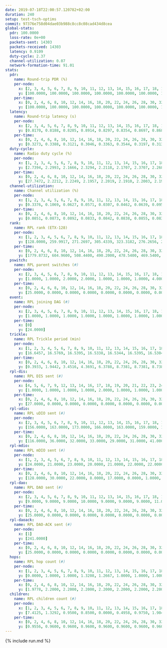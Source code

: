 ```yaml
---
date: 2019-07-18T22:00:57.120782+02:00
duration: 240
setup: test-tsch-optims
commit: 97376e758d04dae03b988c8cc8c08cad434d8cea
global-stats:
  pdr: 100.0000
  loss-rate: 0e+00
  packets-sent: 14303
  packets-received: 14303
  latency: 0.9109
  duty-cycle: 2.37
  channel-utilization: 0.07
  network-formation-time: 91.01
stats:
  pdr:
    name: Round-trip PDR (%)
    per-node:
      x: [2, 3, 4, 5, 6, 7, 8, 9, 10, 11, 12, 13, 14, 15, 16, 17, 18, 19, 20, 21, 22, 23, 24, 25]
      y: [100.0000, 100.0000, 100.0000, 100.0000, 100.0000, 100.0000, 100.0000, 100.0000, 100.0000, 100.0000, 100.0000, 100.0000, 100.0000, 100.0000, 100.0000, 100.0000, 100.0000, 100.0000, 100.0000, 100.0000, 100.0000, 100.0000, 100.0000, 100.0000]
    per-time:
      x: [0, 2, 4, 6, 8, 10, 12, 14, 16, 18, 20, 22, 24, 26, 28, 30, 32, 34, 36, 38, 40, 42, 44, 46, 48, 50, 52, 54, 56, 58, 60, 62, 64, 66, 68, 70, 72, 74, 76, 78, 80, 82, 84, 86, 88, 90, 92, 94, 96, 98, 100, 102, 104, 106, 108, 110, 112, 114, 116, 118, 120, 122, 124, 126, 128, 130, 132, 134, 136, 138, 140, 142, 144, 146, 148, 150, 152, 154, 156, 158, 160, 162, 164, 166, 168, 170, 172, 174, 176, 178, 180, 182, 184, 186, 188, 190, 192, 194, 196, 198, 200, 202, 204, 206, 208, 210, 212, 214, 216, 218, 220, 222, 224, 226, 228, 230, 232, 234, 236, 238]
      y: [100.0000, 100.0000, 100.0000, 100.0000, 100.0000, 100.0000, 100.0000, 100.0000, 100.0000, 100.0000, 100.0000, 100.0000, 100.0000, 100.0000, 100.0000, 100.0000, 100.0000, 100.0000, 100.0000, 100.0000, 100.0000, 100.0000, 100.0000, 100.0000, 100.0000, 100.0000, 100.0000, 100.0000, 100.0000, 100.0000, 100.0000, 100.0000, 100.0000, 100.0000, 100.0000, 100.0000, 100.0000, 100.0000, 100.0000, 100.0000, 100.0000, 100.0000, 100.0000, 100.0000, 100.0000, 100.0000, 100.0000, 100.0000, 100.0000, 100.0000, 100.0000, 100.0000, 100.0000, 100.0000, 100.0000, 100.0000, 100.0000, 100.0000, 100.0000, 100.0000, 100.0000, 100.0000, 100.0000, 100.0000, 100.0000, 100.0000, 100.0000, 100.0000, 100.0000, 100.0000, 100.0000, 100.0000, 100.0000, 100.0000, 100.0000, 100.0000, 100.0000, 100.0000, 100.0000, 100.0000, 100.0000, 100.0000, 100.0000, 100.0000, 100.0000, 100.0000, 100.0000, 100.0000, 100.0000, 100.0000, 100.0000, 100.0000, 100.0000, 100.0000, 100.0000, 100.0000, 100.0000, 100.0000, 100.0000, 100.0000, 100.0000, 100.0000, 100.0000, 100.0000, 100.0000, 100.0000, 100.0000, 100.0000, 100.0000, 100.0000, 100.0000, 100.0000, 100.0000, 100.0000, 100.0000, 100.0000, 100.0000, 100.0000, 100.0000, 100.0000]
  latency:
    name: Round-trip latency (s)
    per-node:
      x: [2, 3, 4, 5, 6, 7, 8, 9, 10, 11, 12, 13, 14, 15, 16, 17, 18, 19, 20, 21, 22, 23, 24, 25]
      y: [0.8170, 0.8188, 0.8205, 0.8914, 0.8297, 0.8354, 0.8697, 0.8685, 0.8486, 0.8992, 0.8407, 0.8792, 0.9357, 0.8959, 0.9326, 0.9346, 0.9030, 0.9794, 0.9509, 1.0687, 0.9857, 1.0753, 1.0268, 0.9404]
    per-time:
      x: [0, 2, 4, 6, 8, 10, 12, 14, 16, 18, 20, 22, 24, 26, 28, 30, 32, 34, 36, 38, 40, 42, 44, 46, 48, 50, 52, 54, 56, 58, 60, 62, 64, 66, 68, 70, 72, 74, 76, 78, 80, 82, 84, 86, 88, 90, 92, 94, 96, 98, 100, 102, 104, 106, 108, 110, 112, 114, 116, 118, 120, 122, 124, 126, 128, 130, 132, 134, 136, 138, 140, 142, 144, 146, 148, 150, 152, 154, 156, 158, 160, 162, 164, 166, 168, 170, 172, 174, 176, 178, 180, 182, 184, 186, 188, 190, 192, 194, 196, 198, 200, 202, 204, 206, 208, 210, 212, 214, 216, 218, 220, 222, 224, 226, 228, 230, 232, 234, 236, 238]
      y: [0.3273, 0.3388, 0.3121, 0.3046, 0.3363, 0.3544, 0.3197, 0.3130, 0.2965, 0.3174, 0.3106, 0.3195, 0.3206, 0.3173, 0.3003, 0.2987, 0.2965, 0.2918, 0.2969, 0.2733, 0.3095, 0.3008, 0.2922, 0.4059, 0.3250, 0.3085, 0.3025, 0.2853, 0.3494, 0.5141, 0.5229, 0.5104, 0.3269, 0.3660, 0.3267, 0.8156, 0.9115, 0.7557, 0.5778, 0.5254, 0.3933, 0.9449, 1.2676, 1.1629, 0.9062, 0.6632, 0.6915, 0.9939, 1.2464, 1.2352, 1.2445, 1.0783, 0.9280, 1.0353, 1.2657, 1.2414, 1.2377, 1.2644, 1.2257, 1.1764, 1.2532, 1.2589, 1.2496, 1.2559, 1.2573, 1.2151, 1.2303, 1.2464, 1.2503, 1.2714, 1.2304, 1.2225, 1.2176, 1.2130, 1.2160, 1.2063, 1.2155, 1.2083, 1.2184, 1.2131, 1.2238, 1.2280, 1.2115, 1.2229, 1.2113, 1.1922, 1.2145, 1.2167, 1.2281, 1.2186, 1.2038, 1.2091, 1.2179, 1.2144, 1.2017, 1.2318, 1.2000, 1.2102, 1.2016, 1.2317, 1.2057, 1.2258, 1.1977, 1.2096, 1.2113, 1.2141, 1.2182, 1.2199, 1.1993, 1.2121, 1.2154, 1.1833, 1.2172, 1.1969, 1.1967, 1.1976, 1.1997, 1.2026, 1.2008, 1.2072]
  duty-cycle:
    name: Radio duty cycle (%)
    per-node:
      x: [1, 2, 3, 4, 5, 6, 7, 8, 9, 10, 11, 12, 13, 14, 15, 16, 17, 18, 19, 20, 21, 22, 23, 24, 25]
      y: [2.7394, 2.2993, 2.1666, 2.3294, 2.2118, 2.1707, 2.3707, 2.2680, 2.2981, 2.2748, 2.3167, 2.7174, 2.3496, 2.2217, 2.2463, 2.4902, 2.2890, 2.5001, 2.3946, 2.4200, 2.3845, 2.3556, 2.4962, 2.5509, 2.4341]
    per-time:
      x: [0, 2, 4, 6, 8, 10, 12, 14, 16, 18, 20, 22, 24, 26, 28, 30, 32, 34, 36, 38, 40, 42, 44, 46, 48, 50, 52, 54, 56, 58, 60, 62, 64, 66, 68, 70, 72, 74, 76, 78, 80, 82, 84, 86, 88, 90, 92, 94, 96, 98, 100, 102, 104, 106, 108, 110, 112, 114, 116, 118, 120, 122, 124, 126, 128, 130, 132, 134, 136, 138, 140, 142, 144, 146, 148, 150, 152, 154, 156, 158, 160, 162, 164, 166, 168, 170, 172, 174, 176, 178, 180, 182, 184, 186, 188, 190, 192, 194, 196, 198, 200, 202, 204, 206, 208, 210, 212, 214, 216, 218, 220, 222, 224, 226, 228, 230, 232, 234, 236, 238]
      y: [27.7472, 2.2212, 2.2249, 2.1957, 2.2019, 2.1910, 2.2003, 2.1949, 2.2002, 2.1774, 2.1845, 2.1783, 2.1781, 2.1810, 2.2141, 2.1754, 2.1730, 2.1736, 2.1545, 2.1472, 2.1610, 2.1573, 2.1566, 2.1689, 2.1692, 2.1679, 2.1687, 2.1578, 2.1800, 2.1703, 2.1790, 2.1705, 2.1600, 2.1775, 2.1626, 2.1543, 2.1510, 2.1635, 2.1700, 2.1699, 2.1724, 2.1638, 2.1652, 2.1801, 2.1636, 2.1628, 2.1678, 2.1546, 2.1590, 2.1665, 2.1671, 2.1737, 2.1485, 2.1600, 2.1662, 2.1656, 2.1530, 2.1749, 2.1657, 2.1475, 2.1576, 2.1514, 2.1589, 2.1707, 2.1608, 2.1562, 2.1434, 2.1549, 2.1702, 2.1688, 2.1806, 2.1494, 2.1557, 2.1460, 2.1374, 2.1479, 2.1444, 2.1349, 2.1499, 2.1439, 2.1485, 2.1408, 2.1549, 2.1578, 2.1575, 2.1488, 2.1606, 2.1428, 2.1464, 2.1471, 2.1432, 2.1528, 2.1513, 2.1502, 2.1424, 2.1422, 2.1503, 2.1578, 2.1368, 2.1411, 2.1547, 2.1489, 2.1641, 2.1377, 2.1477, 2.1620, 2.4191, 2.2654, 2.2825, 2.2046, 2.1501, 2.1568, 2.1352, 2.1516, 2.1621, 2.1424, 2.1430, 2.1429, 2.1412, 2.1537]
  channel-utilization:
    name: Channel utilization (%)
    per-node:
      x: [1, 2, 3, 4, 5, 6, 7, 8, 9, 10, 11, 12, 13, 14, 15, 16, 17, 18, 19, 20, 21, 22, 23, 24, 25]
      y: [0.3376, 0.1069, 0.0627, 0.0571, 0.0307, 0.0462, 0.0639, 0.0953, 0.0308, 0.0321, 0.0351, 0.2794, 0.0496, 0.0414, 0.0674, 0.1194, 0.0403, 0.1103, 0.0387, 0.0708, 0.0318, 0.0570, 0.0328, 0.0307, 0.0327]
    per-time:
      x: [0, 2, 4, 6, 8, 10, 12, 14, 16, 18, 20, 22, 24, 26, 28, 30, 32, 34, 36, 38, 40, 42, 44, 46, 48, 50, 52, 54, 56, 58, 60, 62, 64, 66, 68, 70, 72, 74, 76, 78, 80, 82, 84, 86, 88, 90, 92, 94, 96, 98, 100, 102, 104, 106, 108, 110, 112, 114, 116, 118, 120, 122, 124, 126, 128, 130, 132, 134, 136, 138, 140, 142, 144, 146, 148, 150, 152, 154, 156, 158, 160, 162, 164, 166, 168, 170, 172, 174, 176, 178, 180, 182, 184, 186, 188, 190, 192, 194, 196, 198, 200, 202, 204, 206, 208, 210, 212, 214, 216, 218, 220, 222, 224, 226, 228, 230, 232, 234, 236, 238]
      y: [0.0851, 0.0873, 0.0892, 0.0833, 0.0842, 0.0838, 0.0855, 0.0836, 0.0839, 0.0796, 0.0822, 0.0808, 0.0793, 0.0803, 0.0903, 0.0798, 0.0782, 0.0795, 0.0734, 0.0710, 0.0752, 0.0739, 0.0732, 0.0772, 0.0776, 0.0760, 0.0777, 0.0744, 0.0818, 0.0796, 0.0813, 0.0776, 0.0747, 0.0786, 0.0769, 0.0742, 0.0725, 0.0784, 0.0787, 0.0787, 0.0779, 0.0772, 0.0751, 0.0815, 0.0750, 0.0775, 0.0804, 0.0752, 0.0764, 0.0775, 0.0797, 0.0812, 0.0734, 0.0774, 0.0799, 0.0803, 0.0749, 0.0808, 0.0790, 0.0716, 0.0737, 0.0744, 0.0771, 0.0808, 0.0775, 0.0763, 0.0688, 0.0725, 0.0789, 0.0784, 0.0852, 0.0738, 0.0760, 0.0712, 0.0691, 0.0703, 0.0699, 0.0681, 0.0720, 0.0704, 0.0713, 0.0696, 0.0741, 0.0734, 0.0736, 0.0718, 0.0749, 0.0697, 0.0713, 0.0711, 0.0702, 0.0732, 0.0724, 0.0721, 0.0686, 0.0707, 0.0709, 0.0758, 0.0693, 0.0698, 0.0747, 0.0714, 0.0738, 0.0667, 0.0704, 0.0757, 0.1268, 0.0371, 0.0392, 0.0228, 0.0703, 0.0719, 0.0650, 0.0717, 0.0763, 0.0692, 0.0692, 0.0698, 0.0683, 0.0721]
  rank:
    name: RPL rank (ETX-128)
    per-node:
      x: [1, 2, 3, 4, 5, 6, 7, 8, 9, 10, 11, 12, 13, 14, 15, 16, 17, 18, 19, 20, 21, 22, 23, 24, 25]
      y: [128.0000, 259.9917, 271.2697, 305.4339, 323.3182, 276.2656, 273.1743, 271.4730, 409.7500, 420.7582, 478.3621, 281.7510, 431.0041, 412.3444, 526.0492, 417.5885, 479.6736, 470.4650, 594.3320, 571.2154, 932.2369, 564.9481, 657.3714, 664.2254, 633.5679]
    per-time:
      x: [0, 2, 4, 6, 8, 10, 12, 14, 16, 18, 20, 22, 24, 26, 28, 30, 32, 34, 36, 38, 40, 42, 44, 46, 48, 50, 52, 54, 56, 58, 60, 62, 64, 66, 68, 70, 72, 74, 76, 78, 80, 82, 84, 86, 88, 90, 92, 94, 96, 98, 100, 102, 104, 106, 108, 110, 112, 114, 116, 118, 120, 122, 124, 126, 128, 130, 132, 134, 136, 138, 140, 142, 144, 146, 148, 150, 152, 154, 156, 158, 160, 162, 164, 166, 168, 170, 172, 174, 176, 178, 180, 182, 184, 186, 188, 190, 192, 194, 196, 198, 200, 202, 204, 206, 208, 210, 212, 214, 216, 218, 220, 222, 224, 226, 228, 230, 232, 234, 236, 238]
      y: [1779.8732, 604.9600, 508.4400, 490.2000, 478.5400, 469.5400, 491.0000, 492.2000, 480.8000, 482.3600, 498.8400, 500.9000, 494.6346, 486.0000, 482.1765, 473.9800, 471.4314, 433.4800, 426.7600, 428.8800, 432.8627, 436.9800, 445.7600, 447.3333, 443.2000, 443.1961, 436.4800, 435.4200, 430.2000, 426.0980, 432.0000, 426.3800, 425.9804, 440.7400, 438.2600, 437.8800, 435.7059, 433.3922, 427.5385, 430.6600, 434.1765, 430.3400, 428.7800, 435.2400, 452.0000, 479.7255, 475.8000, 469.9412, 460.8077, 461.8113, 434.8431, 432.2800, 433.7000, 442.9412, 433.0000, 432.6275, 430.9608, 422.0600, 432.8400, 433.6000, 427.9000, 425.9400, 423.0784, 422.3077, 416.9000, 414.0600, 414.9000, 415.1000, 418.7000, 421.7400, 423.5490, 407.9020, 404.3962, 398.7600, 405.4000, 397.0800, 389.9400, 388.5686, 386.3200, 387.2800, 388.3725, 387.2692, 389.6600, 390.3600, 393.5800, 395.7800, 404.3000, 409.7843, 405.8000, 401.8800, 400.0000, 401.3269, 405.8627, 407.6800, 409.9400, 412.3200, 415.4200, 414.0980, 411.3200, 412.5600, 416.0784, 410.0784, 407.7800, 405.9600, 408.2800, 403.4800, 532.7326, 520.8095, 556.9617, 566.9281, 398.4510, 392.0000, 384.7647, 381.1600, 387.8400, 393.2600, 392.1400, 389.3922, 391.7800, 390.4400]
  pswitch:
    name: RPL parent switches (#)
    per-node:
      x: [2, 3, 4, 5, 6, 7, 8, 9, 10, 11, 12, 13, 14, 15, 16, 17, 18, 19, 20, 21, 22, 23, 24, 25]
      y: [1.0000, 1.0000, 2.0000, 2.0000, 1.0000, 1.0000, 1.0000, 4.0000, 4.0000, 3.0000, 1.0000, 4.0000, 1.0000, 4.0000, 3.0000, 2.0000, 3.0000, 7.0000, 6.0000, 9.0000, 2.0000, 6.0000, 5.0000, 4.0000]
    per-time:
      x: [0, 2, 4, 6, 8, 10, 12, 14, 16, 18, 20, 22, 24, 26, 28, 30, 32, 34, 36, 38, 40, 42, 44, 46, 48, 50, 52, 54, 56, 58, 60, 62, 64, 66, 68, 70, 72, 74, 76, 78, 80, 82, 84, 86, 88, 90, 92, 94, 96, 98, 100, 102, 104, 106, 108, 110, 112, 114, 116, 118, 120, 122, 124, 126, 128, 130, 132, 134, 136, 138, 140, 142, 144, 146, 148, 150, 152, 154, 156, 158, 160, 162, 164, 166, 168, 170, 172, 174, 176, 178, 180, 182, 184, 186, 188, 190, 192, 194, 196, 198, 200, 202, 204, 206, 208, 210, 212, 214, 216, 218, 220, 222, 224, 226, 228, 230, 232, 234]
      y: [25.0000, 0.0000, 0.0000, 0.0000, 0.0000, 0.0000, 0.0000, 0.0000, 0.0000, 0.0000, 0.0000, 0.0000, 2.0000, 1.0000, 1.0000, 0.0000, 1.0000, 0.0000, 0.0000, 0.0000, 1.0000, 0.0000, 0.0000, 1.0000, 0.0000, 1.0000, 0.0000, 0.0000, 0.0000, 1.0000, 0.0000, 0.0000, 1.0000, 0.0000, 0.0000, 0.0000, 1.0000, 1.0000, 2.0000, 0.0000, 1.0000, 0.0000, 0.0000, 0.0000, 1.0000, 1.0000, 0.0000, 1.0000, 2.0000, 3.0000, 1.0000, 0.0000, 0.0000, 1.0000, 0.0000, 1.0000, 1.0000, 0.0000, 0.0000, 0.0000, 0.0000, 0.0000, 1.0000, 2.0000, 0.0000, 0.0000, 0.0000, 0.0000, 0.0000, 0.0000, 1.0000, 1.0000, 3.0000, 0.0000, 0.0000, 0.0000, 0.0000, 1.0000, 0.0000, 0.0000, 1.0000, 2.0000, 0.0000, 0.0000, 0.0000, 0.0000, 0.0000, 1.0000, 0.0000, 0.0000, 0.0000, 2.0000, 1.0000, 0.0000, 0.0000, 0.0000, 0.0000, 1.0000, 0.0000, 0.0000, 1.0000, 1.0000, 0.0000, 0.0000, 0.0000, 0.0000, 0.0000, 0.0000, 1.0000, 2.0000, 1.0000, 0.0000, 1.0000, 0.0000, 0.0000, 0.0000, 0.0000, 1.0000]
  event:
    name: RPL joining DAG (#)
    per-node:
      x: [2, 3, 4, 5, 6, 7, 8, 9, 10, 11, 12, 13, 14, 15, 16, 17, 18, 19, 20, 21, 22, 23, 24, 25]
      y: [1.0000, 1.0000, 1.0000, 1.0000, 1.0000, 1.0000, 1.0000, 1.0000, 1.0000, 1.0000, 1.0000, 1.0000, 1.0000, 1.0000, 1.0000, 1.0000, 1.0000, 1.0000, 1.0000, 1.0000, 1.0000, 1.0000, 1.0000, 1.0000]
    per-time:
      x: [0]
      y: [24.0000]
  trickle:
    name: RPL Trickle period (min)
    per-node:
      x: [1, 2, 3, 4, 5, 6, 7, 8, 9, 10, 11, 12, 13, 14, 15, 16, 17, 18, 19, 20, 21, 22, 23, 24, 25]
      y: [16.6457, 16.5769, 16.5395, 16.5338, 16.5344, 16.5395, 16.5304, 16.5304, 16.5415, 16.5421, 16.5382, 16.5304, 16.5415, 16.5236, 16.5421, 16.5306, 16.5276, 16.5309, 16.5460, 16.4714, 16.5534, 17.3553, 16.5916, 16.5880, 16.6023]
    per-time:
      x: [0, 2, 4, 6, 8, 10, 12, 14, 16, 18, 20, 22, 24, 26, 28, 30, 32, 34, 36, 38, 40, 42, 44, 46, 48, 50, 52, 54, 56, 58, 60, 62, 64, 66, 68, 70, 72, 74, 76, 78, 80, 82, 84, 86, 88, 90, 92, 94, 96, 98, 100, 102, 104, 106, 108, 110, 112, 114, 116, 118, 120, 122, 124, 126, 128, 130, 132, 134, 136, 138, 140, 142, 144, 146, 148, 150, 152, 154, 156, 158, 160, 162, 164, 166, 168, 170, 172, 174, 176, 178, 180, 182, 184, 186, 188, 190, 192, 194, 196, 198, 200, 202, 204, 206, 208, 210, 212, 214, 216, 218, 220, 222, 224, 226, 228, 230, 232, 234, 236, 238]
      y: [0.3933, 1.9442, 3.4516, 4.3691, 6.3788, 8.7381, 8.7381, 8.7381, 9.0877, 17.4763, 17.4763, 17.4763, 17.4763, 17.4763, 17.4763, 17.4763, 17.4763, 17.4763, 17.4763, 17.4763, 17.4763, 17.4763, 17.4763, 17.4763, 17.4763, 17.4763, 17.4763, 17.4763, 17.4763, 17.4763, 17.4763, 17.4763, 17.4763, 17.4763, 17.4763, 17.4763, 17.4763, 17.4763, 17.4763, 17.4763, 17.4763, 17.4763, 17.4763, 17.4763, 17.4763, 17.4763, 17.4763, 17.4763, 17.4763, 17.4763, 17.4763, 17.4763, 17.4763, 17.4763, 17.4763, 17.4763, 17.4763, 17.4763, 17.4763, 17.4763, 17.4763, 17.4763, 17.4763, 17.4763, 17.4763, 17.4763, 17.4763, 17.4763, 17.4763, 17.4763, 17.4763, 17.4763, 17.4763, 17.4763, 17.4763, 17.4763, 17.4763, 17.4763, 17.4763, 17.4763, 17.4763, 17.4763, 17.4763, 17.4763, 17.4763, 17.4763, 17.4763, 17.4763, 17.4763, 17.4763, 17.4763, 17.4763, 17.4763, 17.4763, 17.4763, 17.4763, 17.4763, 17.4763, 17.4763, 17.4763, 17.4763, 17.4763, 17.4763, 17.4763, 17.4763, 17.4763, 17.4763, 17.4763, 17.4763, 17.4763, 17.4763, 17.4763, 17.4763, 17.4763, 17.4763, 17.4763, 17.4763, 17.4763, 17.4763, 17.4763]
  rpl-dis:
    name: RPL DIS sent (#)
    per-node:
      x: [4, 5, 6, 7, 9, 12, 13, 14, 16, 17, 18, 19, 20, 21, 22, 23, 24, 25]
      y: [1.0000, 1.0000, 1.0000, 1.0000, 2.0000, 1.0000, 1.0000, 1.0000, 1.0000, 1.0000, 1.0000, 2.0000, 1.0000, 2.0000, 5.0000, 3.0000, 2.0000, 3.0000]
    per-time:
      x: [0, 2, 4, 6, 8, 10, 12, 14, 16, 18, 20, 22, 24, 26, 28, 30, 32, 34, 36, 38, 40, 42, 44, 46, 48, 50, 52, 54, 56, 58, 60, 62, 64, 66, 68, 70, 72, 74, 76, 78, 80, 82, 84, 86, 88, 90, 92, 94, 96, 98, 100, 102, 104, 106, 108, 110, 112, 114, 116, 118, 120, 122, 124, 126, 128, 130, 132, 134, 136, 138, 140, 142, 144, 146, 148, 150, 152, 154, 156, 158, 160, 162, 164, 166, 168, 170, 172, 174, 176, 178, 180, 182, 184, 186, 188, 190, 192, 194, 196, 198, 200, 202, 204, 206, 208, 210, 212, 214, 216, 218]
      y: [27.0000, 0.0000, 0.0000, 0.0000, 0.0000, 0.0000, 0.0000, 0.0000, 0.0000, 0.0000, 0.0000, 0.0000, 0.0000, 0.0000, 0.0000, 0.0000, 0.0000, 0.0000, 0.0000, 0.0000, 0.0000, 0.0000, 0.0000, 0.0000, 0.0000, 0.0000, 0.0000, 0.0000, 0.0000, 0.0000, 0.0000, 0.0000, 0.0000, 0.0000, 0.0000, 0.0000, 0.0000, 0.0000, 0.0000, 0.0000, 0.0000, 0.0000, 0.0000, 0.0000, 0.0000, 0.0000, 0.0000, 0.0000, 0.0000, 0.0000, 0.0000, 0.0000, 0.0000, 0.0000, 0.0000, 0.0000, 0.0000, 0.0000, 0.0000, 0.0000, 0.0000, 0.0000, 0.0000, 0.0000, 0.0000, 0.0000, 0.0000, 0.0000, 0.0000, 0.0000, 0.0000, 0.0000, 0.0000, 0.0000, 0.0000, 0.0000, 0.0000, 0.0000, 0.0000, 0.0000, 0.0000, 0.0000, 0.0000, 0.0000, 0.0000, 0.0000, 0.0000, 0.0000, 0.0000, 0.0000, 0.0000, 0.0000, 0.0000, 0.0000, 0.0000, 0.0000, 0.0000, 0.0000, 0.0000, 0.0000, 0.0000, 0.0000, 0.0000, 0.0000, 0.0000, 0.0000, 0.0000, 1.0000, 1.0000, 1.0000]
  rpl-udio:
    name: RPL uDIO sent (#)
    per-node:
      x: [2, 3, 4, 5, 6, 7, 8, 9, 10, 11, 12, 13, 14, 15, 16, 17, 18, 19, 20, 21, 22, 23, 24, 25]
      y: [156.0000, 163.0000, 173.0000, 166.0000, 163.0000, 159.0000, 156.0000, 165.0000, 168.0000, 168.0000, 150.0000, 168.0000, 162.0000, 174.0000, 168.0000, 166.0000, 155.0000, 169.0000, 155.0000, 172.0000, 180.0000, 167.0000, 164.0000, 168.0000]
    per-time:
      x: [0, 2, 4, 6, 8, 10, 12, 14, 16, 18, 20, 22, 24, 26, 28, 30, 32, 34, 36, 38, 40, 42, 44, 46, 48, 50, 52, 54, 56, 58, 60, 62, 64, 66, 68, 70, 72, 74, 76, 78, 80, 82, 84, 86, 88, 90, 92, 94, 96, 98, 100, 102, 104, 106, 108, 110, 112, 114, 116, 118, 120, 122, 124, 126, 128, 130, 132, 134, 136, 138, 140, 142, 144, 146, 148, 150, 152, 154, 156, 158, 160, 162, 164, 166, 168, 170, 172, 174, 176, 178, 180, 182, 184, 186, 188, 190, 192, 194, 196, 198, 200, 202, 204, 206, 208, 210, 212, 214, 216, 218, 220, 222, 224, 226, 228, 230, 232, 234, 236, 238, 240]
      y: [116.0000, 36.0000, 32.0000, 33.0000, 29.0000, 31.0000, 41.0000, 30.0000, 28.0000, 32.0000, 32.0000, 32.0000, 31.0000, 34.0000, 31.0000, 32.0000, 30.0000, 35.0000, 32.0000, 29.0000, 35.0000, 29.0000, 31.0000, 34.0000, 33.0000, 35.0000, 28.0000, 33.0000, 35.0000, 29.0000, 35.0000, 32.0000, 35.0000, 34.0000, 30.0000, 34.0000, 28.0000, 34.0000, 36.0000, 36.0000, 30.0000, 31.0000, 32.0000, 32.0000, 36.0000, 32.0000, 36.0000, 34.0000, 29.0000, 34.0000, 28.0000, 32.0000, 32.0000, 28.0000, 33.0000, 32.0000, 31.0000, 31.0000, 32.0000, 30.0000, 32.0000, 33.0000, 34.0000, 33.0000, 31.0000, 28.0000, 30.0000, 31.0000, 34.0000, 35.0000, 32.0000, 29.0000, 33.0000, 33.0000, 21.0000, 37.0000, 32.0000, 33.0000, 28.0000, 37.0000, 29.0000, 28.0000, 37.0000, 30.0000, 32.0000, 32.0000, 32.0000, 34.0000, 31.0000, 33.0000, 28.0000, 37.0000, 36.0000, 33.0000, 36.0000, 26.0000, 28.0000, 38.0000, 33.0000, 36.0000, 29.0000, 31.0000, 34.0000, 29.0000, 34.0000, 36.0000, 42.0000, 33.0000, 34.0000, 31.0000, 32.0000, 28.0000, 30.0000, 35.0000, 34.0000, 29.0000, 39.0000, 30.0000, 34.0000, 29.0000, 0.0000]
  rpl-mdio:
    name: RPL mDIO sent (#)
    per-node:
      x: [1, 2, 3, 4, 5, 6, 7, 8, 9, 10, 11, 12, 13, 14, 15, 16, 17, 18, 19, 20, 21, 22, 23, 24, 25]
      y: [24.0000, 21.0000, 23.0000, 20.0000, 21.0000, 22.0000, 22.0000, 23.0000, 21.0000, 21.0000, 20.0000, 22.0000, 24.0000, 23.0000, 22.0000, 21.0000, 22.0000, 24.0000, 21.0000, 25.0000, 20.0000, 21.0000, 20.0000, 21.0000, 21.0000]
    per-time:
      x: [0, 2, 4, 6, 8, 10, 12, 14, 16, 18, 20, 22, 24, 26, 28, 30, 32, 34, 36, 38, 40, 42, 44, 46, 48, 50, 52, 54, 56, 58, 60, 62, 64, 66, 68, 70, 72, 74, 76, 78, 80, 82, 84, 86, 88, 90, 92, 94, 96, 98, 100, 102, 104, 106, 108, 110, 112, 114, 116, 118, 120, 122, 124, 126, 128, 130, 132, 134, 136, 138, 140, 142, 144, 146, 148, 150, 152, 154, 156, 158, 160, 162, 164, 166, 168, 170, 172, 174, 176, 178, 180, 182, 184, 186, 188, 190, 192, 194, 196, 198, 200, 202, 204, 206, 208, 210, 212, 214, 216, 218, 220, 222, 224, 226, 228, 230, 232, 234, 236, 238, 240]
      y: [128.0000, 30.0000, 22.0000, 8.0000, 17.0000, 0.0000, 1.0000, 7.0000, 16.0000, 1.0000, 0.0000, 0.0000, 0.0000, 7.0000, 4.0000, 5.0000, 4.0000, 5.0000, 0.0000, 0.0000, 0.0000, 0.0000, 1.0000, 6.0000, 8.0000, 8.0000, 2.0000, 0.0000, 0.0000, 0.0000, 4.0000, 6.0000, 3.0000, 8.0000, 3.0000, 1.0000, 0.0000, 0.0000, 0.0000, 4.0000, 7.0000, 6.0000, 3.0000, 5.0000, 0.0000, 0.0000, 0.0000, 0.0000, 3.0000, 11.0000, 4.0000, 7.0000, 0.0000, 0.0000, 0.0000, 0.0000, 0.0000, 5.0000, 5.0000, 5.0000, 9.0000, 1.0000, 0.0000, 0.0000, 0.0000, 0.0000, 5.0000, 11.0000, 4.0000, 5.0000, 0.0000, 0.0000, 0.0000, 0.0000, 3.0000, 9.0000, 4.0000, 4.0000, 5.0000, 0.0000, 0.0000, 0.0000, 0.0000, 3.0000, 10.0000, 4.0000, 6.0000, 2.0000, 0.0000, 0.0000, 0.0000, 0.0000, 4.0000, 5.0000, 4.0000, 10.0000, 2.0000, 0.0000, 0.0000, 0.0000, 0.0000, 4.0000, 7.0000, 5.0000, 7.0000, 2.0000, 1.0000, 0.0000, 0.0000, 2.0000, 4.0000, 10.0000, 5.0000, 3.0000, 0.0000, 1.0000, 0.0000, 0.0000, 3.0000, 10.0000, 1.0000]
  rpl-dao:
    name: RPL DAO sent (#)
    per-node:
      x: [2, 3, 4, 5, 6, 7, 8, 9, 10, 11, 12, 13, 14, 15, 16, 17, 18, 19, 20, 21, 22, 23, 24, 25]
      y: [9.0000, 9.0000, 9.0000, 10.0000, 9.0000, 9.0000, 9.0000, 11.0000, 10.0000, 10.0000, 9.0000, 10.0000, 9.0000, 11.0000, 10.0000, 9.0000, 10.0000, 12.0000, 11.0000, 14.0000, 9.0000, 11.0000, 11.0000, 10.0000]
    per-time:
      x: [0, 2, 4, 6, 8, 10, 12, 14, 16, 18, 20, 22, 24, 26, 28, 30, 32, 34, 36, 38, 40, 42, 44, 46, 48, 50, 52, 54, 56, 58, 60, 62, 64, 66, 68, 70, 72, 74, 76, 78, 80, 82, 84, 86, 88, 90, 92, 94, 96, 98, 100, 102, 104, 106, 108, 110, 112, 114, 116, 118, 120, 122, 124, 126, 128, 130, 132, 134, 136, 138, 140, 142, 144, 146, 148, 150, 152, 154, 156, 158, 160, 162, 164, 166, 168, 170, 172, 174, 176, 178, 180, 182, 184, 186, 188, 190, 192, 194, 196, 198, 200, 202, 204, 206, 208, 210, 212, 214, 216, 218, 220, 222, 224, 226, 228, 230, 232, 234, 236, 238]
      y: [25.0000, 0.0000, 0.0000, 0.0000, 0.0000, 0.0000, 0.0000, 0.0000, 0.0000, 0.0000, 0.0000, 0.0000, 2.0000, 1.0000, 21.0000, 0.0000, 1.0000, 0.0000, 0.0000, 0.0000, 1.0000, 0.0000, 0.0000, 1.0000, 0.0000, 1.0000, 2.0000, 0.0000, 16.0000, 3.0000, 1.0000, 0.0000, 1.0000, 0.0000, 0.0000, 1.0000, 1.0000, 1.0000, 3.0000, 0.0000, 3.0000, 1.0000, 8.0000, 5.0000, 2.0000, 1.0000, 1.0000, 1.0000, 2.0000, 3.0000, 1.0000, 1.0000, 1.0000, 2.0000, 1.0000, 2.0000, 3.0000, 8.0000, 0.0000, 0.0000, 1.0000, 0.0000, 2.0000, 3.0000, 3.0000, 1.0000, 0.0000, 2.0000, 1.0000, 1.0000, 2.0000, 10.0000, 3.0000, 0.0000, 1.0000, 0.0000, 2.0000, 3.0000, 0.0000, 1.0000, 1.0000, 2.0000, 1.0000, 2.0000, 1.0000, 8.0000, 4.0000, 1.0000, 0.0000, 1.0000, 2.0000, 3.0000, 2.0000, 0.0000, 0.0000, 1.0000, 1.0000, 2.0000, 2.0000, 4.0000, 8.0000, 1.0000, 0.0000, 1.0000, 0.0000, 4.0000, 2.0000, 0.0000, 1.0000, 3.0000, 2.0000, 0.0000, 1.0000, 3.0000, 8.0000, 1.0000, 0.0000, 2.0000, 0.0000, 2.0000]
  rpl-daoack:
    name: RPL DAO-ACK sent (#)
    per-node:
      x: [1]
      y: [241.0000]
    per-time:
      x: [0, 2, 4, 6, 8, 10, 12, 14, 16, 18, 20, 22, 24, 26, 28, 30, 32, 34, 36, 38, 40, 42, 44, 46, 48, 50, 52, 54, 56, 58, 60, 62, 64, 66, 68, 70, 72, 74, 76, 78, 80, 82, 84, 86, 88, 90, 92, 94, 96, 98, 100, 102, 104, 106, 108, 110, 112, 114, 116, 118, 120, 122, 124, 126, 128, 130, 132, 134, 136, 138, 140, 142, 144, 146, 148, 150, 152, 154, 156, 158, 160, 162, 164, 166, 168, 170, 172, 174, 176, 178, 180, 182, 184, 186, 188, 190, 192, 194, 196, 198, 200, 202, 204, 206, 208, 210, 212, 214, 216, 218, 220, 222, 224, 226, 228, 230, 232, 234, 236, 238]
      y: [25.0000, 0.0000, 0.0000, 0.0000, 0.0000, 0.0000, 0.0000, 0.0000, 0.0000, 0.0000, 0.0000, 0.0000, 2.0000, 1.0000, 21.0000, 0.0000, 1.0000, 0.0000, 0.0000, 0.0000, 1.0000, 0.0000, 0.0000, 1.0000, 0.0000, 1.0000, 2.0000, 0.0000, 17.0000, 2.0000, 1.0000, 0.0000, 1.0000, 0.0000, 0.0000, 1.0000, 1.0000, 1.0000, 3.0000, 1.0000, 2.0000, 1.0000, 8.0000, 5.0000, 2.0000, 1.0000, 1.0000, 1.0000, 2.0000, 3.0000, 1.0000, 1.0000, 2.0000, 1.0000, 1.0000, 2.0000, 4.0000, 7.0000, 0.0000, 0.0000, 1.0000, 0.0000, 2.0000, 3.0000, 3.0000, 1.0000, 0.0000, 2.0000, 1.0000, 1.0000, 2.0000, 10.0000, 3.0000, 0.0000, 1.0000, 0.0000, 2.0000, 3.0000, 0.0000, 1.0000, 1.0000, 2.0000, 1.0000, 2.0000, 1.0000, 8.0000, 4.0000, 1.0000, 0.0000, 1.0000, 2.0000, 3.0000, 2.0000, 0.0000, 0.0000, 1.0000, 1.0000, 2.0000, 2.0000, 5.0000, 7.0000, 1.0000, 0.0000, 1.0000, 0.0000, 4.0000, 2.0000, 0.0000, 1.0000, 3.0000, 2.0000, 0.0000, 1.0000, 3.0000, 8.0000, 1.0000, 0.0000, 2.0000, 0.0000, 2.0000]
  hops:
    name: RPL hop count (#)
    per-node:
      x: [1, 2, 3, 4, 5, 6, 7, 8, 9, 10, 11, 12, 13, 14, 15, 16, 17, 18, 19, 20, 21, 22, 23, 24, 25]
      y: [0.0000, 1.0000, 1.0000, 1.3208, 1.2667, 1.0000, 1.0000, 1.0000, 2.0000, 2.0000, 2.0000, 1.0000, 2.0000, 2.0000, 2.2250, 2.0000, 2.0000, 2.1083, 3.0750, 3.0000, 3.5858, 3.1004, 3.5941, 3.4519, 3.2803]
    per-time:
      x: [0, 2, 4, 6, 8, 10, 12, 14, 16, 18, 20, 22, 24, 26, 28, 30, 32, 34, 36, 38, 40, 42, 44, 46, 48, 50, 52, 54, 56, 58, 60, 62, 64, 66, 68, 70, 72, 74, 76, 78, 80, 82, 84, 86, 88, 90, 92, 94, 96, 98, 100, 102, 104, 106, 108, 110, 112, 114, 116, 118, 120, 122, 124, 126, 128, 130, 132, 134, 136, 138, 140, 142, 144, 146, 148, 150, 152, 154, 156, 158, 160, 162, 164, 166, 168, 170, 172, 174, 176, 178, 180, 182, 184, 186, 188, 190, 192, 194, 196, 198, 200, 202, 204, 206, 208, 210, 212, 214, 216, 218, 220, 222, 224, 226, 228, 230, 232, 234, 236, 238]
      y: [1.9778, 2.2000, 2.2000, 2.2000, 2.2000, 2.2000, 2.2000, 2.2000, 2.2000, 2.2000, 2.2000, 2.2000, 2.1400, 2.1000, 2.1200, 2.1200, 2.0800, 2.0400, 2.0400, 2.0400, 2.0400, 2.0400, 2.0400, 2.0400, 2.0400, 2.0400, 2.0400, 2.0400, 2.0400, 2.0800, 2.0800, 2.0800, 2.0400, 2.0400, 2.0400, 2.0400, 2.0400, 2.0400, 2.0200, 2.0000, 2.0000, 2.0000, 2.0000, 2.0000, 2.0000, 2.0400, 2.0400, 2.0400, 2.0400, 2.1000, 2.1600, 2.1600, 2.1600, 2.1600, 2.1200, 2.1200, 2.0800, 2.0800, 2.0800, 2.0800, 2.0800, 2.0800, 2.0400, 2.0200, 2.0400, 2.0400, 2.0400, 2.0400, 2.0400, 2.0400, 2.0200, 1.9600, 1.9200, 1.8800, 1.8800, 1.8800, 1.8800, 1.8800, 1.8800, 1.8800, 1.8800, 1.8800, 1.8800, 1.8800, 1.8800, 1.8800, 1.8800, 1.8800, 1.8800, 1.8800, 1.8800, 1.8800, 1.8800, 1.8800, 1.8800, 1.8800, 1.8800, 1.8800, 1.8800, 1.8800, 1.8800, 1.8800, 1.8800, 1.8800, 1.8800, 1.8800, 1.8800, 1.8800, 1.8800, 1.8800, 1.8800, 1.8800, 1.8800, 1.8800, 1.8800, 1.8800, 1.8800, 1.8800, 1.8800, 1.8800]
  children:
    name: RPL children count (#)
    per-node:
      x: [1, 2, 3, 4, 5, 6, 7, 8, 9, 10, 11, 12, 13, 14, 15, 16, 17, 18, 19, 20, 21, 22, 23, 24, 25]
      y: [7.4125, 1.3292, 0.9500, 0.8500, 0.0000, 0.4958, 0.9750, 1.9042, 0.0000, 0.0000, 0.0000, 2.7500, 0.4417, 0.2542, 0.3292, 1.8375, 0.2042, 2.3625, 0.2250, 1.1417, 0.0000, 0.4937, 0.0251, 0.0000, 0.0000]
    per-time:
      x: [0, 2, 4, 6, 8, 10, 12, 14, 16, 18, 20, 22, 24, 26, 28, 30, 32, 34, 36, 38, 40, 42, 44, 46, 48, 50, 52, 54, 56, 58, 60, 62, 64, 66, 68, 70, 72, 74, 76, 78, 80, 82, 84, 86, 88, 90, 92, 94, 96, 98, 100, 102, 104, 106, 108, 110, 112, 114, 116, 118, 120, 122, 124, 126, 128, 130, 132, 134, 136, 138, 140, 142, 144, 146, 148, 150, 152, 154, 156, 158, 160, 162, 164, 166, 168, 170, 172, 174, 176, 178, 180, 182, 184, 186, 188, 190, 192, 194, 196, 198, 200, 202, 204, 206, 208, 210, 212, 214, 216, 218, 220, 222, 224, 226, 228, 230, 232, 234, 236, 238]
      y: [0.9556, 0.9600, 0.9600, 0.9600, 0.9600, 0.9600, 0.9600, 0.9600, 0.9600, 0.9600, 0.9600, 0.9600, 0.9600, 0.9600, 0.9600, 0.9600, 0.9600, 0.9600, 0.9600, 0.9600, 0.9600, 0.9600, 0.9600, 0.9600, 0.9600, 0.9600, 0.9600, 0.9600, 0.9600, 0.9600, 0.9600, 0.9600, 0.9600, 0.9600, 0.9600, 0.9600, 0.9600, 0.9600, 0.9600, 0.9600, 0.9600, 0.9600, 0.9600, 0.9600, 0.9600, 0.9600, 0.9600, 0.9600, 0.9600, 0.9600, 0.9600, 0.9600, 0.9600, 0.9600, 0.9600, 0.9600, 0.9600, 0.9600, 0.9600, 0.9600, 0.9600, 0.9600, 0.9600, 0.9600, 0.9600, 0.9600, 0.9600, 0.9600, 0.9600, 0.9600, 0.9600, 0.9600, 0.9600, 0.9600, 0.9600, 0.9600, 0.9600, 0.9600, 0.9600, 0.9600, 0.9600, 0.9600, 0.9600, 0.9600, 0.9600, 0.9600, 0.9600, 0.9600, 0.9600, 0.9600, 0.9600, 0.9600, 0.9600, 0.9600, 0.9600, 0.9600, 0.9600, 0.9600, 0.9600, 0.9600, 0.9600, 0.9600, 0.9600, 0.9600, 0.9600, 0.9600, 0.9600, 0.9600, 0.9600, 0.9600, 0.9600, 0.9600, 0.9600, 0.9600, 0.9600, 0.9600, 0.9600, 0.9600, 0.9600, 0.9600]
---
```


{% include run.md %}
